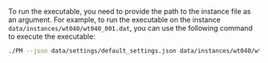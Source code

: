 To run the executable, you need to provide the path to the instance file as an argument. For example, to run the executable on the instance `data/instances/wt040/wt040_001.dat`, you can use the following command to execute the executable:

```bash
./PM --json data/settings/default_settings.json data/instances/wt040/wt040_001.dat 4
```